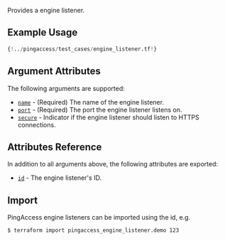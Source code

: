 Provides a engine listener.

## Example Usage
```terraform
{!../pingaccess/test_cases/engine_listener.tf!}
```

## Argument Attributes

The following arguments are supported:

- [`name`](#name) - (Required) The name of the engine listener.
- [`port`](#port) - (Required) The port the engine listener listens on.
- [`secure`](#secure) - Indicator if the engine listener should listen to HTTPS connections.

## Attributes Reference

In addition to all arguments above, the following attributes are exported:

- [`id`](#id) - The engine listener's ID.

## Import

PingAccess engine listeners can be imported using the id, e.g.

```shell
$ terraform import pingaccess_engine_listener.demo 123
```